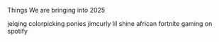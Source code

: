 Things We are bringing into 2025

jelqing
colorpicking ponies
jimcurly
lil shine 
african fortnite gaming on spotify 
